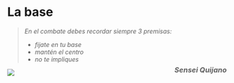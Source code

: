 # La base

><i> En el combate debes recordar siempre 3 premisas: 
> - fijate en tu base
> - mantén el centro
> - no te impliques</i>
> _<h3 style="float:right">Sensei Quijano</h3>_

![](https://github.com/rafinskipg/introductioncanvas/raw/master/img/teory/aikido.jpg)
